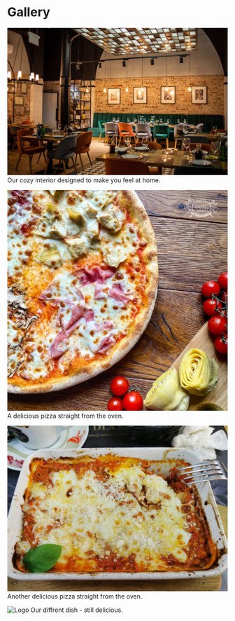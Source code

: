 # Gallery

![Interior](pizza1.jpg)
Our cozy interior designed to make you feel at home.

![Pizza](pizza2.jpg)
A delicious pizza straight from the oven.

![Pizza](pizza3.jpg)
Another delicious pizza straight from the oven.

![Logo](pizza4.jng)
Our diffrent dish - still delicious.
